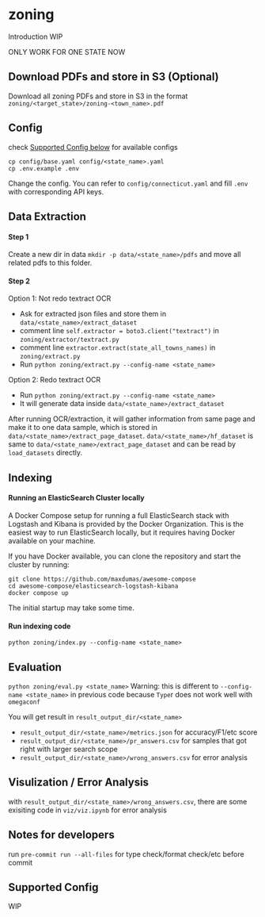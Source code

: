 # zoning
Introduction WIP

ONLY WORK FOR ONE STATE NOW
## Download PDFs and store in S3 (Optional)

Download all zoning PDFs and store in S3 in the format
`zoning/<target_state>/zoning-<town_name>.pdf`

## Config
check [Supported Config below](#supported-config) for available configs
```
cp config/base.yaml config/<state_name>.yaml
cp .env.example .env
```
Change the config. You can refer to `config/connecticut.yaml` and fill `.env` with corresponding API keys.

## Data Extraction

#### Step 1
Create a new dir in data `mkdir -p data/<state_name>/pdfs` and move all related pdfs to this folder.

#### Step 2
Option 1: Not redo textract OCR
-  Ask for extracted json files and store them in `data/<state_name>/extract_dataset`
-  comment line `self.extractor = boto3.client("textract")` in `zoning/extractor/textract.py`
-  comment line `extractor.extract(state_all_towns_names)` in `zoning/extract.py`
-  Run `python zoning/extract.py --config-name <state_name>`

Option 2: Redo textract OCR
- Run `python zoning/extract.py --config-name <state_name>`
- It will generate data inside `data/<state_name>/extract_dataset`


After running OCR/extraction, it will gather information from same page and make it to one data sample, which is stored in `data/<state_name>/extract_page_dataset`. `data/<state_name>/hf_dataset` is same to `data/<state_name>/extract_page_dataset` and can be read by `load_datasets` directly.

## Indexing

#### Running an ElasticSearch Cluster locally

A Docker Compose setup for running a full ElasticSearch stack with Logstash and
Kibana is provided by the Docker Organization. This is the easiest way to run
ElasticSearch locally, but it requires having Docker available on your machine.

If you have Docker available, you can clone the repository and start the cluster
by running:

```
git clone https://github.com/maxdumas/awesome-compose
cd awesome-compose/elasticsearch-logstash-kibana
docker compose up
```
The initial startup may take some time.

#### Run indexing code
`python zoning/index.py --config-name <state_name>`

## Evaluation
`python zoning/eval.py <state_name>`
Warning: this is different to `--config-name <state_name>` in previous code because `Type`r does not work well with `omegaconf`

You will get result in `result_output_dir/<state_name>`
- `result_output_dir/<state_name>/metrics.json` for accuracy/F1/etc score
- `result_output_dir/<state_name>/pr_answers.csv` for samples that got right with larger search scope
- `result_output_dir/<state_name>/wrong_answers.csv` for error analysis

## Visulization / Error Analysis
with `result_output_dir/<state_name>/wrong_answers.csv`, there are some exisiting code in `viz/viz.ipynb` for error analysis

## Notes for developers
run `pre-commit run --all-files` for type check/format check/etc before commit

## Supported Config
WIP
